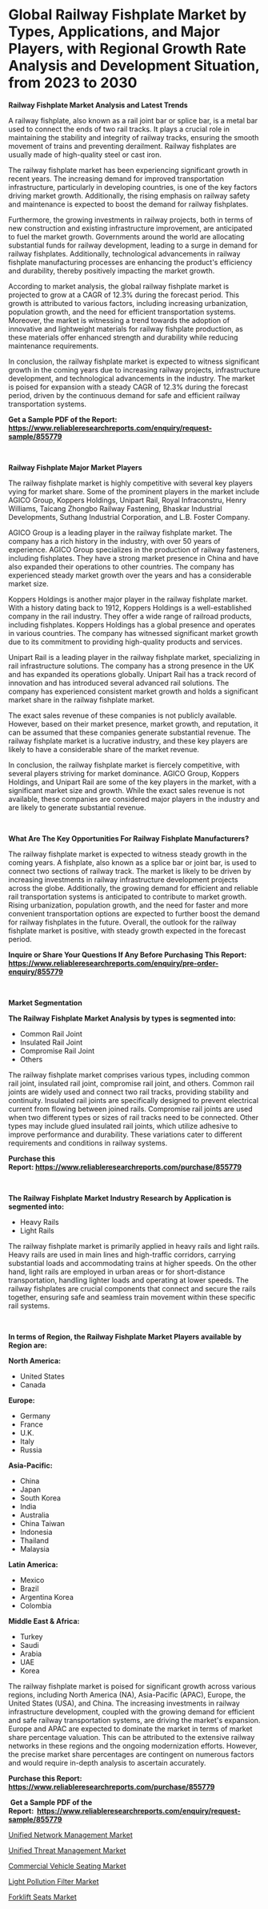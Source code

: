 <p><h1>Global Railway Fishplate Market by Types, Applications, and Major Players, with Regional Growth Rate Analysis and Development Situation, from 2023 to 2030</h1></p><p><strong>Railway Fishplate Market Analysis and Latest Trends</strong></p>
<p><p>A railway fishplate, also known as a rail joint bar or splice bar, is a metal bar used to connect the ends of two rail tracks. It plays a crucial role in maintaining the stability and integrity of railway tracks, ensuring the smooth movement of trains and preventing derailment. Railway fishplates are usually made of high-quality steel or cast iron.</p><p>The railway fishplate market has been experiencing significant growth in recent years. The increasing demand for improved transportation infrastructure, particularly in developing countries, is one of the key factors driving market growth. Additionally, the rising emphasis on railway safety and maintenance is expected to boost the demand for railway fishplates.</p><p>Furthermore, the growing investments in railway projects, both in terms of new construction and existing infrastructure improvement, are anticipated to fuel the market growth. Governments around the world are allocating substantial funds for railway development, leading to a surge in demand for railway fishplates. Additionally, technological advancements in railway fishplate manufacturing processes are enhancing the product's efficiency and durability, thereby positively impacting the market growth.</p><p>According to market analysis, the global railway fishplate market is projected to grow at a CAGR of 12.3% during the forecast period. This growth is attributed to various factors, including increasing urbanization, population growth, and the need for efficient transportation systems. Moreover, the market is witnessing a trend towards the adoption of innovative and lightweight materials for railway fishplate production, as these materials offer enhanced strength and durability while reducing maintenance requirements.</p><p>In conclusion, the railway fishplate market is expected to witness significant growth in the coming years due to increasing railway projects, infrastructure development, and technological advancements in the industry. The market is poised for expansion with a steady CAGR of 12.3% during the forecast period, driven by the continuous demand for safe and efficient railway transportation systems.</p></p>
<p><strong>Get a Sample PDF of the Report:&nbsp; <a href="https://www.reliableresearchreports.com/enquiry/request-sample/855779">https://www.reliableresearchreports.com/enquiry/request-sample/855779</a></strong></p>
<p>&nbsp;</p>
<p><strong>Railway Fishplate Major Market Players</strong></p>
<p><p>The railway fishplate market is highly competitive with several key players vying for market share. Some of the prominent players in the market include AGICO Group, Koppers Holdings, Unipart Rail, Royal Infraconstru, Henry Williams, Taicang Zhongbo Railway Fastening, Bhaskar Industrial Developments, Suthang Industrial Corporation, and L.B. Foster Company.</p><p>AGICO Group is a leading player in the railway fishplate market. The company has a rich history in the industry, with over 50 years of experience. AGICO Group specializes in the production of railway fasteners, including fishplates. They have a strong market presence in China and have also expanded their operations to other countries. The company has experienced steady market growth over the years and has a considerable market size.</p><p>Koppers Holdings is another major player in the railway fishplate market. With a history dating back to 1912, Koppers Holdings is a well-established company in the rail industry. They offer a wide range of railroad products, including fishplates. Koppers Holdings has a global presence and operates in various countries. The company has witnessed significant market growth due to its commitment to providing high-quality products and services.</p><p>Unipart Rail is a leading player in the railway fishplate market, specializing in rail infrastructure solutions. The company has a strong presence in the UK and has expanded its operations globally. Unipart Rail has a track record of innovation and has introduced several advanced rail solutions. The company has experienced consistent market growth and holds a significant market share in the railway fishplate market.</p><p>The exact sales revenue of these companies is not publicly available. However, based on their market presence, market growth, and reputation, it can be assumed that these companies generate substantial revenue. The railway fishplate market is a lucrative industry, and these key players are likely to have a considerable share of the market revenue.</p><p>In conclusion, the railway fishplate market is fiercely competitive, with several players striving for market dominance. AGICO Group, Koppers Holdings, and Unipart Rail are some of the key players in the market, with a significant market size and growth. While the exact sales revenue is not available, these companies are considered major players in the industry and are likely to generate substantial revenue.</p></p>
<p>&nbsp;</p>
<p><strong>What Are The Key Opportunities For Railway Fishplate Manufacturers?</strong></p>
<p><p>The railway fishplate market is expected to witness steady growth in the coming years. A fishplate, also known as a splice bar or joint bar, is used to connect two sections of railway track. The market is likely to be driven by increasing investments in railway infrastructure development projects across the globe. Additionally, the growing demand for efficient and reliable rail transportation systems is anticipated to contribute to market growth. Rising urbanization, population growth, and the need for faster and more convenient transportation options are expected to further boost the demand for railway fishplates in the future. Overall, the outlook for the railway fishplate market is positive, with steady growth expected in the forecast period.</p></p>
<p><strong>Inquire or Share Your Questions If Any Before Purchasing This Report: <a href="https://www.reliableresearchreports.com/enquiry/pre-order-enquiry/855779">https://www.reliableresearchreports.com/enquiry/pre-order-enquiry/855779</a></strong></p>
<p>&nbsp;</p>
<p><strong>Market Segmentation</strong></p>
<p><strong>The Railway Fishplate Market Analysis by types is segmented into:</strong></p>
<p><ul><li>Common Rail Joint</li><li>Insulated Rail Joint</li><li>Compromise Rail Joint</li><li>Others</li></ul></p>
<p><p>The railway fishplate market comprises various types, including common rail joint, insulated rail joint, compromise rail joint, and others. Common rail joints are widely used and connect two rail tracks, providing stability and continuity. Insulated rail joints are specifically designed to prevent electrical current from flowing between joined rails. Compromise rail joints are used when two different types or sizes of rail tracks need to be connected. Other types may include glued insulated rail joints, which utilize adhesive to improve performance and durability. These variations cater to different requirements and conditions in railway systems.</p></p>
<p><strong>Purchase this Report:&nbsp;<a href="https://www.reliableresearchreports.com/purchase/855779">https://www.reliableresearchreports.com/purchase/855779</a></strong></p>
<p>&nbsp;</p>
<p><strong>The Railway Fishplate Market Industry Research by Application is segmented into:</strong></p>
<p><ul><li>Heavy Rails</li><li>Light Rails</li></ul></p>
<p><p>The railway fishplate market is primarily applied in heavy rails and light rails. Heavy rails are used in main lines and high-traffic corridors, carrying substantial loads and accommodating trains at higher speeds. On the other hand, light rails are employed in urban areas or for short-distance transportation, handling lighter loads and operating at lower speeds. The railway fishplates are crucial components that connect and secure the rails together, ensuring safe and seamless train movement within these specific rail systems.</p></p>
<p>&nbsp;</p>
<p><strong>In terms of Region, the Railway Fishplate Market Players available by Region are:</strong></p>
<p>
    <p> <strong> North America: </strong>
        <ul>
            <li>United States</li>
            <li>Canada</li>
        </ul>
        </p> 
    <p> <strong> Europe: </strong>
        <ul>
            <li>Germany</li>
            <li>France</li>
            <li>U.K.</li>
            <li>Italy</li>
            <li>Russia</li>
        </ul>
        </p> 
    <p> <strong> Asia-Pacific: </strong>
        <ul>
            <li>China</li>
            <li>Japan</li>
            <li>South Korea</li>
            <li>India</li>
            <li>Australia</li>
            <li>China Taiwan</li>
            <li>Indonesia</li>
            <li>Thailand</li>
            <li>Malaysia</li>
        </ul>
        </p> 
    <p> <strong> Latin America: </strong>
        <ul>
            <li>Mexico</li>
            <li>Brazil</li>
            <li>Argentina Korea</li>
            <li>Colombia</li>
        </ul>
        </p> 
    <p> <strong> Middle East & Africa: </strong>
        <ul>
            <li>Turkey</li>
            <li>Saudi</li>
            <li>Arabia</li>
            <li>UAE</li>
            <li>Korea</li>
        </ul>
    </p>
    </p>
<p><p>The railway fishplate market is poised for significant growth across various regions, including North America (NA), Asia-Pacific (APAC), Europe, the United States (USA), and China. The increasing investments in railway infrastructure development, coupled with the growing demand for efficient and safe railway transportation systems, are driving the market's expansion. Europe and APAC are expected to dominate the market in terms of market share percentage valuation. This can be attributed to the extensive railway networks in these regions and the ongoing modernization efforts. However, the precise market share percentages are contingent on numerous factors and would require in-depth analysis to ascertain accurately.</p></p>
<p><strong>Purchase this Report: <a href="https://www.reliableresearchreports.com/purchase/855779">https://www.reliableresearchreports.com/purchase/855779</a></strong></p>
<p>&nbsp;<strong>Get a Sample PDF of the Report:&nbsp;&nbsp;<a href="https://www.reliableresearchreports.com/enquiry/request-sample/855779">https://www.reliableresearchreports.com/enquiry/request-sample/855779</a></strong></p>
<p><strong></strong></p>
<p><p><a href="https://www.linkedin.com/pulse/decoding-unified-network-management-market-deep-dive-latest-uh9ff/">Unified Network Management Market</a></p><p><a href="https://www.linkedin.com/pulse/unified-threat-management-market-challenges-opportunities-08cmf/">Unified Threat Management Market</a></p><p><a href="https://github.com/CliffMedina6/Market-Research-Report-List-1/blob/main/commercial-vehicle-seating-market.md">Commercial Vehicle Seating Market</a></p><p><a href="https://medium.com/@joanobrien1990/light-pollution-filter-market-insight-market-trends-growth-forecasted-from-2023-to-2030-a49ca4635f33">Light Pollution Filter Market</a></p><p><a href="https://github.com/PeterParrish5/Market-Research-Report-List-1/blob/main/forklift-seats-market.md">Forklift Seats Market</a></p></p>